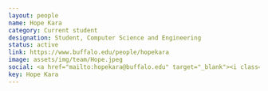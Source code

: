 ```yaml
---
layout: people
name: Hope Kara
category: Current student
designation: Student, Computer Science and Engineering
status: active
link: https://www.buffalo.edu/people/hopekara
image: assets/img/team/Hope.jpeg
social: <a href="mailto:hopekara@buffalo.edu" target="_blank"><i class="icofont-email"></i></a>
key: Hope Kara
---
```


